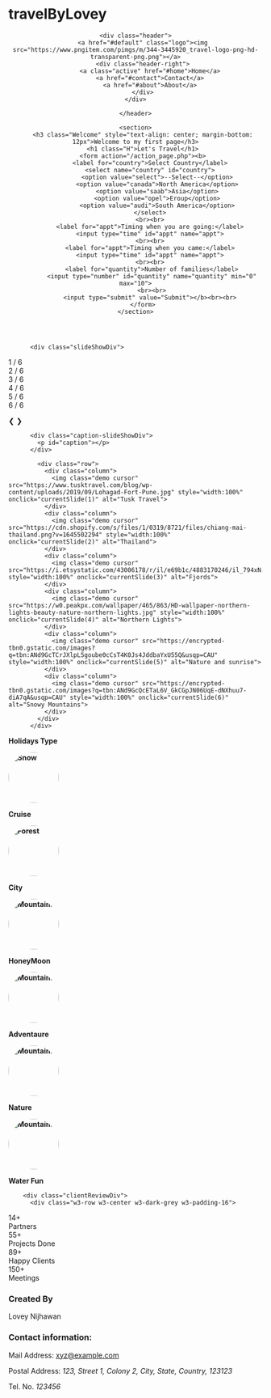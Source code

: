 # travelByLovey
<html>
        <body><!DOCTYPE html>
<html>
<body>
  <div class="bg">
    <header>   
  
    <div class="header">
        <a href="#default" class="logo"><img src="https://www.pngitem.com/pimgs/m/344-3445920_travel-logo-png-hd-transparent-png.png"></a>
        <div class="header-right">
            <a class="active" href="#home">Home</a>
            <a href="#contact">Contact</a>
            <a href="#about">About</a>
        </div>
    </div>
  
    </header>

    <section>
        <h3 class="Welcome" style="text-align: center; margin-bottom: 12px">Welcome to my first page</h3>
        <h1 class="H">Let's Travel</h1>
        <form action="/action_page.php"><b>
            <label for="country">Select Country</label>
            <select name="country" id="country">
                <option value="select">--Select--</option>
                <option value="canada">North America</option>
                <option value="saab">Asia</option>
                <option value="opel">Eroup</option>
                <option value="audi">South America</option>
            </select>
            <br><br>
            <label for="appt">Timing when you are going:</label>
            <input type="time" id="appt" name="appt">
            <br><br>
            <label for="appt">Timing when you came:</label>
            <input type="time" id="appt" name="appt">
            <br><br>
             <label for="quantity">Number of families</label>
             <input type="number" id="quantity" name="quantity" min="0" max="10">
             <br><br>
            <input type="submit" value="Submit"></b><br><br>
        </form>
    </section>
  </div>
    <article>
        
          <div class="slideShowDiv">
  <div class="mySlides">
    <div class="numbertext">1 / 6</div>    
  </div>

  <div class="mySlides">
    <div class="numbertext">2 / 6</div>    
  </div>

  <div class="mySlides">
    <div class="numbertext">3 / 6</div>    
  </div>
    
  <div class="mySlides">
    <div class="numbertext">4 / 6</div>    
  </div>

  <div class="mySlides">
    <div class="numbertext">5 / 6</div>    
  </div>
    
  <div class="mySlides">
    <div class="numbertext">6 / 6</div>   
  </div>
    
  <a class="prev" onclick="plusSlides(-1)">❮</a>
  <a class="next" onclick="plusSlides(1)">❯</a>

          <div class="caption-slideShowDiv">
            <p id="caption"></p>
          </div>

            <div class="row">
              <div class="column">
                <img class="demo cursor" src="https://www.tusktravel.com/blog/wp-content/uploads/2019/09/Lohagad-Fort-Pune.jpg" style="width:100%" onclick="currentSlide(1)" alt="Tusk Travel">
              </div>
              <div class="column">
                <img class="demo cursor" src="https://cdn.shopify.com/s/files/1/0319/8721/files/chiang-mai-thailand.png?v=1645502294" style="width:100%" onclick="currentSlide(2)" alt="Thailand">
              </div>
              <div class="column">
                <img class="demo cursor" src="https://i.etsystatic.com/43006178/r/il/e69b1c/4883170246/il_794xN.4883170246_aw42.jpg" style="width:100%" onclick="currentSlide(3)" alt="Fjords">
              </div>
              <div class="column">
                <img class="demo cursor" src="https://w0.peakpx.com/wallpaper/465/863/HD-wallpaper-northern-lights-beauty-nature-northern-lights.jpg" style="width:100%" onclick="currentSlide(4)" alt="Northern Lights">
              </div>
              <div class="column">
                <img class="demo cursor" src="https://encrypted-tbn0.gstatic.com/images?q=tbn:ANd9GcTCrJXlpL5goube0cCsT4K0Js4JddbaYxU55Q&usqp=CAU" style="width:100%" onclick="currentSlide(5)" alt="Nature and sunrise">
              </div>    
              <div class="column">
                <img class="demo cursor" src="https://encrypted-tbn0.gstatic.com/images?q=tbn:ANd9GcQcETaL6V_GkCGpJN06UqE-dNXhuu7-diA7qA&usqp=CAU" style="width:100%" onclick="currentSlide(6)" alt="Snowy Mountains">
              </div>
            </div>
          </div>
<b>
        <div class="holidaysTypeDiv">
          <p id="HT">Holidays Type</p>
          <div class="holType">
            <img style="border-radius: 50%;" src="https://i.pinimg.com/736x/4f/9a/54/4f9a5460c195fb45f2c7bf4fcf94213c.jpg" alt="Snow" style="width:100%">
            <p>Cruise</p>
          </div>
          <div class="holType">
            <img style="border-radius: 50%;" src="https://cdn.domestika.org/c_fit,dpr_auto,f_auto,q_80,t_base_params,w_820/v1616992926/content-items/007/505/607/IMG_0077-original.JPG?1616992926" alt="Forest" style="width:100%">
             <p>City</p>
          </div>
          <div class="holType">
            <img style="border-radius: 50%;" src="https://encrypted-tbn0.gstatic.com/images?q=tbn:ANd9GcQAmR8bQsgJVB-0k43KiloPjytb489WqKPZtw&usqp=CAU" alt="Mountains" style="width:100%">
             <p>HoneyMoon</p>
          </div>
          <div class="holType">
            <img style="border-radius: 50%;" src="https://encrypted-tbn0.gstatic.com/images?q=tbn:ANd9GcT_2OYt3qlQC4hVqd0h7wqd0AUgzkI1NP4TzE4vP4FQRlmO_7XIdYmB-hVevgcBMq-Up9M&usqp=CAU" alt="Mountains" style="width:100%">
             <p>Adventaure</p>
          </div>
          <div class="holType">
            <img style="border-radius: 50%;" src="https://encrypted-tbn0.gstatic.com/images?q=tbn:ANd9GcRVKlnX-o0skvdYUtXwZbahtHcy49-AyB_RyY_o7ZebFbyq82gpNNoan0X7J4XsENkwnEY&usqp=CAU" alt="Mountains" style="width:100%">
             <p>Nature</p>
          </div>
          <div class="holType">
            <img style="border-radius: 50%;" src="https://encrypted-tbn0.gstatic.com/images?q=tbn:ANd9GcTUeT0drOapy1Xecd39vJOFllOpzpukxCY5Mwxf1KWrkmp8c6uRJgimdSIaicmuIan3RHQ&usqp=CAU" alt="Mountains" style="width:100%">
             <p>Water Fun</p>
          </div>
        </div></b>

        <div class="clientReviewDiv">
          <div class="w3-row w3-center w3-dark-grey w3-padding-16">
  <div class="w3-quarter w3-section">
    <span class="w3-xlarge">14+</span><br>
    Partners
  </div>
  <div class="w3-quarter w3-section">
    <span class="w3-xlarge">55+</span><br>
    Projects Done
  </div>
  <div class="w3-quarter w3-section">
    <span class="w3-xlarge">89+</span><br>
    Happy Clients
  </div>
  <div class="w3-quarter w3-section">
    <span class="w3-xlarge">150+</span><br>
    Meetings 
  </div>
</div>
        </div>
    </article>
    <footer>
      <h3>Created By  </h3>
      <p>Lovey Nijhawan</p>
      <h3>Contact information:</h3> 
      <p>Mail Address: <a href="mailto:xyz@example.com">xyz@example.com</a></p>
      <p>Postal Address: <i>123, Street 1, Colony 2, City, State, Country, 123123</i></p>
      <p>Tel. No. <i>123456</i></p>
</footer>

</body>
</html></body>
        <style>.header {
  overflow: hidden;
  background-color:whitesmoke;
  padding: 1px 10px;
  
  height: 120px;
}

.header a {
  float: left;
  color: black;
  text-align: center;
  padding: 10px;
  text-decoration: none;
  font-size: 18px; 
  line-height: 20px;
  border-radius: 4px;
}

.header a.logo {
  font-size: 25px;
  font-weight: bold;
}

.header a:hover {
  color: blue;
}

.header a.active {
  background-color: dodgerblue;
  color: blue;
}

.header-right {
  float: right;
      padding-right: 50px;
    padding-top: 30px;
}
img{
    height:100px;
    width:100px;
}

.bg{
  background-image:url(' https://www.shutterstock.com/image-photo/summer-holiday-background-travel-concept-260nw-563722147.jpg');

  background-repeat: no-repeat;
   background-attachment: fixed;  
  background-size: cover;
  }
  section{
    text-align: center;
  }
  h1{
  font-size: 50px;
    font-family:Lucida Calligraphy;
    color:grey;
}
.Welcome::first-letter{
    font-family:Lucida Calligraphy;
font-size: 2cm;
color:green;
text-shadow:5px 8px 9px aquamarine;
}
.Welcome:hover
{
  color:green;
  text-shadow:5px 8px 9px aquamarine;
}
.Welcome{
  text-shadow:5px 8px 9px gray;
}
.H
{
  margin-top: 12px;
}

* {
  box-sizing: border-box;
}

img {
  vertical-align: middle;
}
.slideShowDiv {
  position: relative;
}
.mySlides {
  display: none;
}
.cursor {
  cursor: pointer;
}
.prev,
.next {
  cursor: pointer;
  position: absolute;
  top: 40%;
  width: auto;
  padding: 16px;
  margin-top: -50px;
  color: white;
  font-weight: bold;
  font-size: 20px;
  border-radius: 0 3px 3px 0;
  user-select: none;
  -webkit-user-select: none;
}
.next {
  right: 0;
  border-radius: 3px 0 0 3px;
}
.prev:hover,
.next:hover {
  background-color: rgba(0, 0, 0, 0.8);
}
.numbertext {
  color: #f2f2f2;
  font-size: 12px;
  padding: 8px 12px;
  position: absolute;
  top: 0;
}
.caption-slideShowDiv {
  text-align: center;
  background-color: #222;
  padding: 2px 16px;
  color: white;
}

.row:after {
  content: "";
  display: table;
  clear: both;
}
.column {
  float: left;
  width: 16.66%;
}
.demo {
  opacity: 0.6;
}

.active,
.demo:hover {
  opacity: 1;
}

.holType {
  float: left;
  width: 15.33%;
  padding: 5px;
}
.holidaysTypeDiv::after {
  content: "";
  clear: both;
  display: table;
  
}
.holidaysTypeDiv
{
background-color: rgba(75, 176, 194, 0.356);
}
#HT{
    font-family:Lucida Calligraphy;
    color:rgb(41, 29, 3);
    text-align: center;
}

.w3-xlarge{font-size:24px!important}

.w3-section,
.w3-code{margin-top:16px!important;margin-bottom:16px!important}
.w3-row-padding,.w3-row-padding>.w3-half,.w3-row-padding>.w3-third,.w3-row-padding>.w3-twothird,.w3-row-padding>.w3-threequarter,.w3-row-padding>.w3-quarter,.w3-row-padding>.w3-col{padding:0 8px}
.w3-padding-16{padding-top:16px!important;padding-bottom:16px!important}.w3-padding-24{padding-top:24px!important;padding-bottom:24px!important}

.w3-dark-grey,.w3-hover-dark-grey:hover,.w3-dark-gray,.w3-hover-dark-gray:hover{color:#fff!important;background-color:#616161!important}

.w3-center{text-align:center!important}

.w3-row-padding,.w3-row-padding>.w3-half,.w3-row-padding>.w3-third,.w3-row-padding>.w3-twothird,.w3-row-padding>.w3-threequarter,.w3-row-padding>.w3-quarter,.w3-row-padding>.w3-col{padding:0 8px}

footer {
  display: block; 
    text-align: center;
    bottom: 0;
    left: 0;
    right: 0;
    background: rgb(126, 121, 121);
    height: auto;
    width: 100vw;
    padding-top: 40px;
    color: #fff;

}</style>
        <script>let slideIndex = 1;
showSlides(slideIndex);

function plusSlides(n) {
  showSlides(slideIndex += n);
}

function currentSlide(n) {
  showSlides(slideIndex = n);
}

function showSlides(n) {
  let i;
  let slides = document.getElementsByClassName("mySlides");
  let dots = document.getElementsByClassName("demo");
  let captionText = document.getElementById("caption");
  if (n > slides.length) {slideIndex = 1}
  if (n < 1) {slideIndex = slides.length}
  for (i = 0; i < slides.length; i++) {
    slides[i].style.display = "none";
  }
  for (i = 0; i < dots.length; i++) {
    dots[i].className = dots[i].className.replace(" active", "");
  }
  slides[slideIndex-1].style.display = "block";
  dots[slideIndex-1].className += " active";
  captionText.innerHTML = dots[slideIndex-1].alt;
}</script>
      </html>

